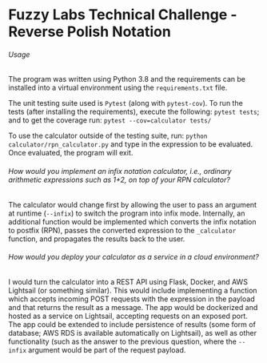 # Fuzzy Labs Technical Challenge - Reverse Polish Notation

###### Usage

The program was written using Python 3.8 and the requirements can be installed into a virtual environment using the `requirements.txt` file. 

The unit testing suite used is `Pytest` (along with `pytest-cov`). To run the tests (after installing the requirements), execute the following: `pytest tests`; and to get the coverage run: `pytest --cov=calculator tests/`

To use the calculator outside of the testing suite, run: `python calculator/rpn_calculator.py` and type in the expression to be evaluated. Once evaluated, the program will exit.

###### _How would you implement an infix notation calculator, i.e., ordinary arithmetic expressions such as 1+2, on top of your RPN calculator?_

The calculator would change first by allowing the user to pass an argument at runtime (`--infix`) to switch the program into infix mode. Internally, an additional function would be implemented which converts the infix notation to postfix (RPN), passes the converted expression to the `_calculator` function, and propagates the results back to the user.

###### _How would you deploy your calculator as a service in a cloud environment?_

I would turn the calculator into a REST API using Flask, Docker, and AWS Lightsail (or something similar). This would include implementing a function which accepts incoming POST requests with the expression in the payload and that returns the result as a message. The app would be dockerized and hosted as a service on Lightsail, accepting requests on an exposed port. The app could be extended to include persistence of results (some form of database; AWS RDS is available automatically on Lightsail), as well as other functionality (such as the answer to the previous question, where the `--infix` argument would be part of the request payload.